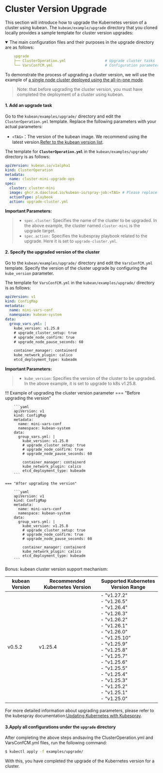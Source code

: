 # Cluster Version Upgrade

This section will introduce how to upgrade the Kubernetes version of a cluster using kubean. The `kubean/example/upgrade` directory that you cloned locally provides a sample template for cluster version upgrades:

<details open>
<summary> The main configuration files and their purposes in the upgrade directory are as follows:</summary>

```yaml
    upgrade
    ├── ClusterOperation.yml                  # Upgrade cluster tasks
    └── VarsConfCM.yml                        # Configuration parameters for cluster version upgrades
```
</details>

To demonstrate the process of upgrading a cluster version, we will use the example of [a single node cluster deployed using the all-in-one mode](./all-in-one-install.md).
> Note: that before upgrading the cluster version, you must have completed the deployment of a cluster using kubean.

#### 1. Add an upgrade task

Go to the `kubean/examples/upgrade/` directory and edit the `ClusterOperation.yml` template. Replace the following parameters with your actual parameters:

  - `<TAG>`：The version of the kubean image. We recommend using the latest version.[Refer to the kubean version list](https://github.com/kubean-io/kubean/tags).

The template for **`ClusterOperation.yml`** in the `kubean/examples/upgrade/` directory is as follows:

```yaml
apiVersion: kubean.io/v1alpha1
kind: ClusterOperation
metadata:
  name: cluster-mini-upgrade-ops
spec:
  cluster: cluster-mini
  image: ghcr.m.daocloud.io/kubean-io/spray-job:<TAG> # Please replace <TAG> with the specified version, such as v0.4.9
  actionType: playbook
  action: upgrade-cluster.yml
```
**Important Parameters:**
>* `spec.cluster`: Specifies the name of the cluster to be upgraded. In the above example, the cluster named `cluster-mini` is the upgrade target.
>* `spec.action:` Specifies the kubespray playbook related to the upgrade. Here it is set to `upgrade-cluster.yml`.

#### 2. Specify the upgraded version of the cluster

Go to the `kubean/examples/upgrade/` directory and edit the `VarsConfCM.yml` template. Specify the version of the cluster upgrade by configuring the `kube_version` parameter.

The template for `VarsConfCM.yml` in the `kubean/examples/upgrade/` directory is as follows:

```yaml
apiVersion: v1
kind: ConfigMap
metadata:
  name: mini-vars-conf
  namespace: kubean-system
data:
  group_vars.yml: |
    kube_version: v1.25.8
    # upgrade_cluster_setup: true
    # upgrade_node_confirm: true
    # upgrade_node_pause_seconds: 60

    container_manager: containerd
    kube_network_plugin: calico
    etcd_deployment_type: kubeadm
```
**Important Parameters:**
>* `kube_version`: Specifies the version of the cluster to be upgraded. In the above example, it is set to upgrade to k8s v1.25.8.

!!! Example of upgrading the cluster version parameter
    === "Before upgrading the version"

        ```yaml
        apiVersion: v1
        kind: ConfigMap
        metadata:
          name: mini-vars-conf
          namespace: kubean-system
        data:
          group_vars.yml: |
            kube_version: v1.25.0
            # upgrade_cluster_setup: true
            # upgrade_node_confirm: true
            # upgrade_node_pause_seconds: 60

            container_manager: containerd
            kube_network_plugin: calico
            etcd_deployment_type: kubeadm
        ```

    === "After upgrading the version"

        ```yaml
        apiVersion: v1
        kind: ConfigMap
        metadata:
          name: mini-vars-conf
          namespace: kubean-system
        data:
          group_vars.yml: |
            kube_version: v1.25.8
            # upgrade_cluster_setup: true
            # upgrade_node_confirm: true
            # upgrade_node_pause_seconds: 60

            container_manager: containerd
            kube_network_plugin: calico
            etcd_deployment_type: kubeadm
        ```


Bonus: kubean cluster version support mechanism:

| kubean Version | Recommended Kubernetes Version | Supported Kubernetes Version Range                                   |
| ----------- | ---------------------- | ------------------------------------------------------------ |
| v0.5.2      | v1.25.4                | - "v1.27.2"<br/>        - "v1.26.5"<br/>        - "v1.26.4"<br/>        - "v1.26.3"<br/>        - "v1.26.2"<br/>        - "v1.26.1"<br/>        - "v1.26.0"<br/>        - "v1.25.10"<br/>        - "v1.25.9"<br/>        - "v1.25.8"<br/>        - "v1.25.7"<br/>        - "v1.25.6"<br/>        - "v1.25.5"<br/>        - "v1.25.4"<br/>        - "v1.25.3"<br/>        - "v1.25.2"<br/>        - "v1.25.1"<br/>        - "v1.25.0" |

For more detailed information about upgrading parameters, please refer to the kubespray documentation:[Updating Kubernetes with Kubespray](https://github.com/kubernetes-sigs/kubespray/blob/master/docs/upgrades.md).

#### 3.Apply all configurations under the `upgrade` directory

After completing the above steps andsaving the ClusterOperation.yml and VarsConfCM.yml files, run the following command:

```bash
$ kubectl apply -f examples/upgrade/
```

With this, you have completed the upgrade of the Kubernetes version for a cluster.